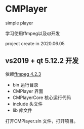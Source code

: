 # CMPlayer
simple player 

学习使用ffmpeg以及qt开发

project create in 2020.06.05

## vs2019 + qt 5.12.2 开发
依赖[ffmpeg 4.2.3](https://ffmpeg.org/download.html#get-sources)

- bin 运行目录
- CMPlayer 界面
- CMPlayerCore 核心运行代码
- include 头文件
- lib 库文件

打开CMPlayer.sln 文件，打开项目。